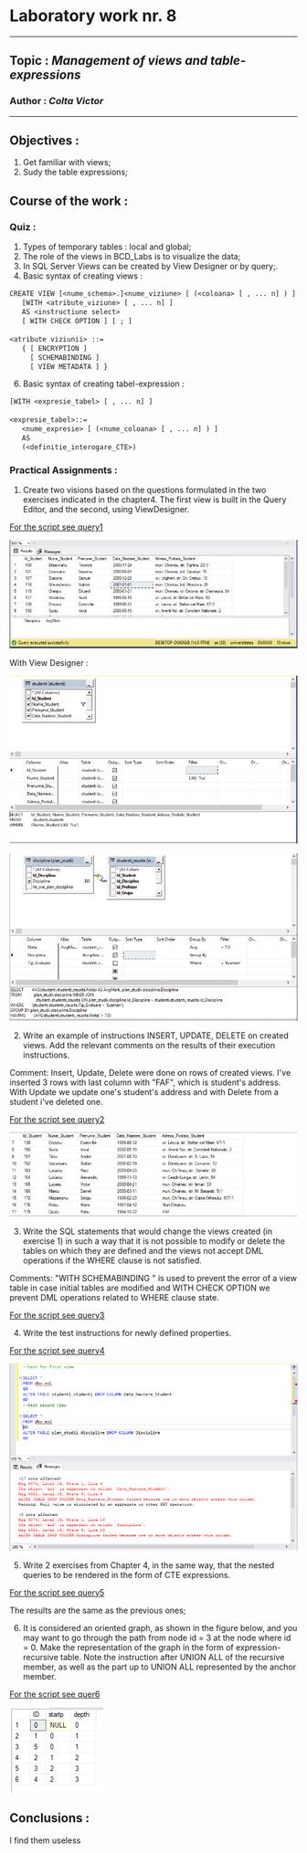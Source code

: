 # Laboratory work nr. 8
-----
## Topic : *Management of views and table-expressions*
### Author : *Colta Victor*
-----
## Objectives :
1. Get familiar with views;
2. Sudy the table expressions;

## Course of the work :
### Quiz :

1. Types of temporary tables : local and global;
2. The role of the views in BCD_Labs is to visualize the data;
3. In SQL Server Views can be created by View Designer or by query;.
5. Basic syntax of creating views :

```
CREATE VIEW [<nume_schema>.]<nume_viziune> [ (<coloana> [ , ... n] ) ]
   [WITH <atribute_viziune> [ , ... n] ]
   AS <instructiune select>
   [ WITH CHECK OPTION ] [ ; ]

<atribute viziunii> ::=
   { [ ENCRYPTION ]
     [ SCHEMABINDING ]
     [ VIEW METADATA ] }
```

6. Basic syntax of creating tabel-expression :

```
[WITH <expresie_tabel> [ , ... n] ]

<expresie_tabel>::=
   <nume_expresie> [ (<nume_coloana> [ , ... n] ) ]
   AS
   (<definitie_interogare_CTE>)
```

### Practical Assignments :
1. Create two visions based on the questions formulated in the two exercises indicated in the chapter4. The first view is built in the Query Editor, and the second, using ViewDesigner.

[For the script see query1](https://github.com/ColVic/BCD_Labs/tree/master/Lab8/queries/query1.sql)

![](images/Capture1.PNG)

With View Designer :

![](images/Capture3.PNG)

![](images/Capture2.PNG)

2. Write an example of instructions INSERT, UPDATE, DELETE on created views. Add the relevant comments on the results of their execution instructions.

Comment: Insert, Update, Delete were done on rows of created views. I've inserted 3 rows with last column with "FAF", which is student's address. With Update we update one's student's address and with Delete from a student i've deleted one.

[For the script see query2](https://github.com/ColVic/BCD_Labs/tree/master/Lab8/queries/query2.sql)

![](images/Capture4.PNG)

3. Write the SQL statements that would change the views created (in exercise 1) in such a way that it is not possible to modify or delete the tables on which they are defined and the views not accept DML operations if the WHERE clause is not satisfied.

Comments: "WITH SCHEMABINDING " is used to prevent the error of a view table in case initial tables are modified and WITH CHECK OPTION we prevent DML operations related to WHERE clause state.

[For the script see query3](https://github.com/ColVic/BCD_Labs/tree/master/Lab8/queries/query3.sql)

4. Write the test instructions for newly defined properties.

[For the script see query4](https://github.com/ColVic/BCD_Labs/tree/master/Lab8/queries/query4.sql)

![](images/Capture5.PNG)

5. Write 2 exercises from Chapter 4, in the same way, that the nested queries to be rendered in the form of CTE expressions.

[For the script see query5](https://github.com/ColVic/BCD_Labs/tree/master/Lab8/queries/query5.sql)

The results are the same as the previous ones;

6. It is considered an oriented graph, as shown in the figure below, and you may want to go through the path from node id = 3 at the node where id = 0. Make the representation of the graph in the form of expression-recursive table. Note the instruction after UNION ALL of the recursive member, as well as the part up to UNION ALL represented by the anchor member.

[For the script see quer6](https://github.com/ColVic/BCD_Labs/tree/master/Lab8/queries/query6.sql)

![](images/Capture6.PNG)

## Conclusions :

I find them useless